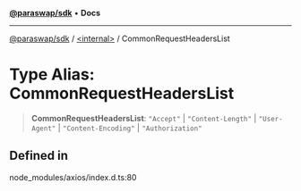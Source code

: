 [**@paraswap/sdk**](../../README.md) • **Docs**

***

[@paraswap/sdk](../../globals.md) / [\<internal\>](../README.md) / CommonRequestHeadersList

# Type Alias: CommonRequestHeadersList

> **CommonRequestHeadersList**: `"Accept"` \| `"Content-Length"` \| `"User-Agent"` \| `"Content-Encoding"` \| `"Authorization"`

## Defined in

node\_modules/axios/index.d.ts:80
